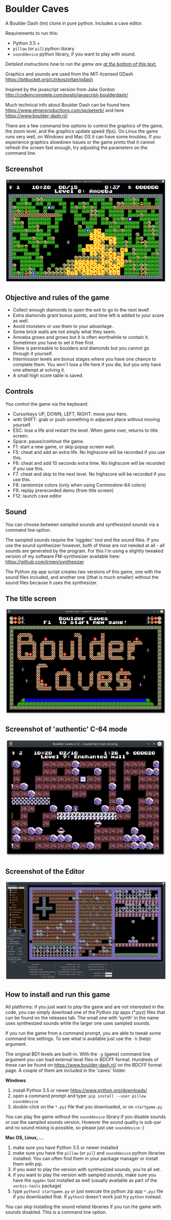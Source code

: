 # Boulder Caves
A Boulder Dash (tm) clone in pure python. Includes a cave editor.

Requirements to run this:
- Python 3.5 +
- ``pillow`` (or ``pil``) python library
- ``sounddevice`` python library, if you want to play with sound.

*Detailed instructions how to run the game are [at the bottom of this text.](#how-to-install-and-run-this-game)*

Graphics and sounds are used from the MIT-licensed GDash 
https://bitbucket.org/czirkoszoltan/gdash

Inspired by the javascript version from Jake Gordon
http://codeincomplete.com/posts/javascript-boulderdash/

Much technical info about Boulder Dash can be found here https://www.elmerproductions.com/sp/peterb/
and here https://www.boulder-dash.nl/


There are a few command line options to control the graphics of the game, the zoom level,
and the graphics update speed (fps).
On Linux the game runs very well, on Windows and Mac OS it can have some troubles. 
If you experience graphics slowdown issues or the game prints that it cannot refresh
the screen fast enough, try adjusting the parameters on the command line.

## Screenshot

![a level](screenshots/screenshot2.png?raw=true "Screenshot of a level in progress")


## Objective and rules of the game

- Collect enough diamonds to open the exit to go to the next level!
- Extra diamonds grant bonus points, and time left is added to your score as well.
- Avoid monsters or use them to your advantage.
- Some brick walls are not simply what they seem. 
- Amoeba grows and grows but it is often worthwhile to contain it. Sometimes you have
  to set it free first.
- Slime is permeable to boulders and diamonds but you cannot go through it yourself.  
- *Intermission* levels are bonus stages where you have one chance to complete them.
You won't lose a life here if you die, but you only have one attempt at solving it.
- A small high score table is saved. 


## Controls

You control the game via the keyboard:

- Cursorkeys UP, DOWN, LEFT, RIGHT: move your hero.
- with SHIFT: grab or push something in adjacent place without moving yourself.
- ESC: lose a life and restart the level. When game over, returns to title screen.
- Space: pause/continue the game.
- F1: start a new game, or skip popup screen wait.
- F5: cheat and add an extra life.  No highscore will be recorded if you use this.
- F6: cheat and add 10 seconds extra time.   No highscore will be recorded if you use this.
- F7: cheat and skip to the next level.   No highscore will be recorded if you use this.
- F8: randomize colors (only when using Commodore-64 colors)
- F9: replay prerecorded demo (from title screen)
- F12: launch cave editor


## Sound

You can choose between *sampled sounds* and *synthesized sounds* via a command line option.

The sampled sounds require the 'oggdec' tool and the sound files. If you use the 
sound synthesizer however, both of these are not needed at all - all sounds are generated
by the program. For this I'm using a slightly tweaked version of my software FM-synthesizer
available here: https://github.com/irmen/synthesizer

The Python zip app script creates two versions of this game, one with the sound files included,
and another one ()that is much smaller) without the sound files because it uses the synthesizer.


## The title screen

![Boulder Caves title screen](screenshots/screenshot.png?raw=true "Screenshot of the title screen")


## Screenshot of 'authentic' C-64 mode

![a level](screenshots/screenshot3.png?raw=true "Screenshot of the game runnig in 'authentic' C-64 mode")


## Screenshot of the Editor

![The editor in acation](screenshots/screenshot4.png?raw=true "Screenshot of the cave editor with a C-64 color palette")


## How to install and run this game

All platforms: if you just want to *play* the game and are not interested in the code,
you can simply download one of the Python zip apps (*.pyz) files that can be found
on the releases tab. The small one with 'synth' in the name uses synthesized sounds
while the larger one uses sampled sounds. 

If you run the game from a command prompt, you are able to tweak some command line settings.
To see what is available just use the ``-h`` (help) argument.

The original BD1 levels are built-in. With the ``-g`` (game) command line argument you can 
load external level files in BDCFF format. Hundreds of these can be found on 
https://www.boulder-dash.nl/  on the BDCFF format page.  A couple of them are included
in the 'caves' folder.


**Windows**

1. install Python 3.5 or newer https://www.python.org/downloads/
1. open a command prompt and type:
   ``pip install --user pillow sounddevice``
1. double-click on the ``*.pyz`` file that you downloaded, or on ``startgame.py``

You can play the game without the ``sounddevice`` library if you disable sounds or use
the sampled sounds version. However the sound quality is sub-par and no sound mixing
is possible, so please just use ``sounddevice`` :)


**Mac OS, Linux, ...**

1. make sure you have Python 3.5 or newer installed
1. make sure you have the ``pillow`` (or ``pil``) and ``sounddevice`` python libraries 
   installed. You can often find them in your package manager or install them with pip.
1. if you want to play the version with synthesized sounds, you're all set.
1. if you want to play the version with sampled sounds, make sure you have the
   ``oggdec`` tool installed as well (usually available as part of the ``vorbis-tools`` package)
1. type ``python3 startgame.py``  or just execute the python zip app ``*.pyz`` file if you
   downloaded that.  If ``python3`` doesn't work just try ``python`` instead. 

You can skip installing the sound related libraries if you run the game with sounds disabled.
This is a command line option.

